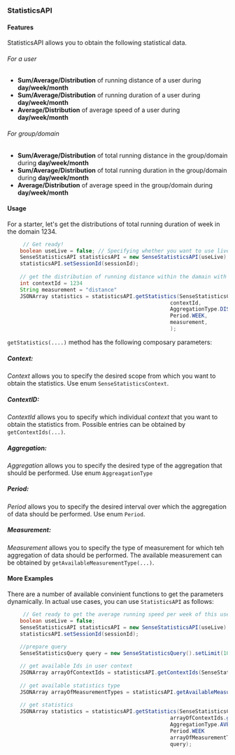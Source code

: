 ### StatisticsAPI

#### Features
StatisticsAPI allows you to obtain the following statistical data.

###### For a user 
- **Sum/Average/Distribution** of running distance of a user during **day/week/month**
- **Sum/Average/Distribution** of running duration of a user during **day/week/month**
- **Average/Distribution** of average speed of a user during **day/week/month**

###### For group/domain 
- **Sum/Average/Distribution** of total running distance in the group/domain during **day/week/month**
- **Sum/Average/Distribution** of total running duration in the group/domain during **day/week/month**
- **Average/Distribution** of average speed in the group/domain during **day/week/month**

#### Usage

For a starter, let's get the distributions of total running duration of week in the domain 1234. 

```java
	 // Get ready!
	boolean useLive = false; // Specifying whether you want to use live server or stagint server
    SenseStatisticsAPI statisticsAPI = new SenseStatisticsAPI(useLive);
    statisticsAPI.setSessionId(sessionId);
    
    // get the distribution of running distance within the damain with id 1234.
    int contextId = 1234
    String measurement = "distance"
    JSONArray statistics = statisticsAPI.getStatistics(SenseStatisticsContext.DOMAIN,
    											 	contextId,
    											 	AggregationType.DISTRIBUTION,
    											 	Period.WEEK,
    											 	measurement,
    											 	);
```
`getStatistics(....)` method has the following composary parameters:

##### Context:
*Context* allows you to specify the desired scope from which you want to obtain the statistics. Use enum `SenseStatisticsContext`. 

##### ContextID:
*ContextId* allows you to specify which individual *context* that you want to obtain the statistics from. Possible entries can be obtained by ```getContextIds(...)```.

##### Aggregation:
*Aggregation* allows you to specify the desired type of the aggregation that should be performed.
Use enum `AggreagationType`

##### Period: 
*Period* allows you to specify the desired interval over which the aggregation of data should be performed. Use enum `Period`.

##### Measurement:
*Measurement* allows you to specify the type of measurement for which teh aggregation of data should be performed. The available measurement can be obtained by ```getAvailableMeasurementType(...)```.


#### More Examples

There are a number of available convinient functions to get the parameters dynamically. In actual use cases, you can use `StatisticsAPI` as follows:

```java
	 // Get ready to get the average running speed per week of this user over the last 10 weeks!
	boolean useLive = false; 
    SenseStatisticsAPI statisticsAPI = new SenseStatisticsAPI(useLive);
    statisticsAPI.setSessionId(sessionId);
    
    //prepare query
    SenseStatisticsQuery query = new SenseStatisticsQuery().setLimit(10);

    // get available Ids in user context
    JSONArray arrayOfContextIds = statisticsAPI.getContextIds(SenseStatisticsContext.USER);
    
    // get available statistics type
    JSONArray arrayOfMeasurementTypes = statisticsAPI.getAvailableMeasurementType(SenseStatisticsContext.USER, arrayOfContextIds.getInt(0));
    
    // get statistics
    JSONArray statistics = statisticsAPI.getStatistics(SenseStatisticsContext.USER,
    											 	arrayOfContextIds.getInt(0), 
    											 	AggregationType.AVERAGE,
    											 	Period.WEEK
    											 	arrayOfMeasurementTypes.getString(0), //let's assume the first element is "speed"
    											  	query);
```